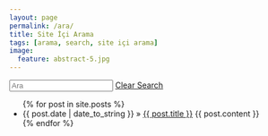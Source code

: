 ```yaml
---
layout: page
permalink: /ara/
title: Site İçi Arama 
tags: [arama, search, site içi arama]
image:
  feature: abstract-5.jpg
---
```

<script src="http://ajax.googleapis.com/ajax/libs/jquery/1.10.1/jquery.min.js"></script>
<script src="/assets/js/lunr.min.js"></script>
<script src="/assets/js/underscore-min.js"></script>


<div>
	<nav>
    	<input type="search" placeholder="Ara" id="search" />
    	<a href="#" id="cl``ear_search" class="hidden">Clear Search</a>
	</nav>
    <ul class="posts">
    	{% for post in site.posts %}
            <li id="{{ post.url }}" class="doc">
              <span class="doc_date">{{ post.date | date_to_string }}</span>
              &raquo; 
              <a href="{{ post.url }}" class="doc_title">{{ post.title }}</a>
              <span class="hidden doc_content">{{ post.content }}</span>
            </li>
        {% endfor %}
    </ul>
</div>

<script src="/assets/js/search.js"></script>